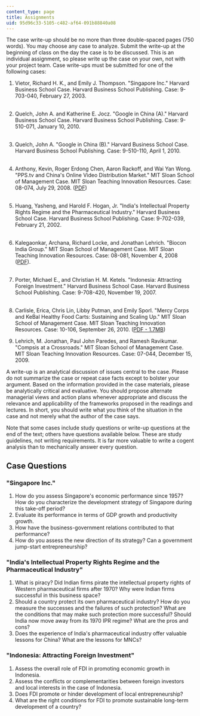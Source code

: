 ```yaml
---
content_type: page
title: Assignments
uid: 95d96c33-5105-c482-af64-091b88840a08
---
```


The case write-up should be no more than three double-spaced pages (750 words). You may choose any case to analyze. Submit the write-up at the beginning of class on the day the case is to be discussed. This is an individual assignment, so please write up the case on your own, not with your project team. Case write-ups must be submitted for one of the following cases:

1.  Vietor, Richard H. K., and Emily J. Thompson. "Singapore Inc." Harvard Business School Case. Harvard Business School Publishing. Case: 9-703-040, February 27, 2003.  
     
2.  Quelch, John A. and Katherine E. Jocz. "Google in China (A)." Harvard Business School Case. Harvard Business School Publishing. Case: 9-510-071, January 10, 2010.  
     
3.  Quelch, John A. "Google in China (B)." Harvard Business School Case. Harvard Business School Publishing. Case: 9-510-110, April 1, 2010.  
     
4.  Anthony, Kevin, Roger Erdong Chen, Aaron Rackoff, and Wai Yan Wong. "PPS.tv and China's Online Video Distribution Market." MIT Sloan School of Management Case. MIT Sloan Teaching Innovation Resources. Case: 08-074, July 29, 2008. ([PDF](https://mitsloan.mit.edu/LearningEdge/CaseDocs/08-074%20PPS%20tv%20Lehrich.pdf))  
     
5.  Huang, Yasheng, and Harold F. Hogan, Jr. "India's Intellectual Property Rights Regime and the Pharmaceutical Industry." Harvard Business School Case. Harvard Business School Publishing. Case: 9-702-039, February 21, 2002.  
     
6.  Kalegaonkar, Archana, Richard Locke, and Jonathan Lehrich. "Biocon India Group." MIT Sloan School of Management Case. MIT Sloan Teaching Innovation Resources. Case: 08-081, November 4, 2008 ([PDF](https://mitsloan.mit.edu/LearningEdge/CaseDocs/08-081%20Biocon%20India%20Group%20Case.pdf)).  
     
7.  Porter, Michael E., and Christian H. M. Ketels. "Indonesia: Attracting Foreign Investment." Harvard Business School Case. Harvard Business School Publishing. Case: 9-708-420, November 19, 2007.  
     
8.  Carlisle, Erica, Chris Lin, Libby Putman, and Emily Sporl. "Mercy Corps and KeBal Healthy Food Carts: Sustaining and Scaling Up." MIT Sloan School of Management Case. MIT Sloan Teaching Innovation Resources. Case: 10-106, September 26, 2010. ([PDF - 1.7MB](https://mitsloan.mit.edu/LearningEdge/CaseDocs/10-106%20mercy%20corps%20and%20kebal%20lehrich.pdf))  
      
    
9.  Lehrich, M. Jonathan, Paul John Paredes, and Ramesh Ravikumar. "Compsis at a Crossroads." MIT Sloan School of Management Case. MIT Sloan Teaching Innovation Resources. Case: 07-044, December 15, 2009.

A write-up is an analytical discussion of issues central to the case. Please do not summarize the case or repeat case facts except to bolster your argument. Based on the information provided in the case materials, please be analytically critical and evaluative. You should propose alternate managerial views and action plans whenever appropriate and discuss the relevance and applicability of the frameworks proposed in the readings and lectures. In short, you should write what you think of the situation in the case and not merely what the author of the case says.

Note that some cases include study questions or write-up questions at the end of the text; others have questions available below. These are study guidelines, not writing requirements. It is far more valuable to write a cogent analysis than to mechanically answer every question.

Case Questions
--------------

### "Singapore Inc."

1.  How do you assess Singapore's economic performance since 1957? How do you characterize the development strategy of Singapore during this take-off period?
2.  Evaluate its performance in terms of GDP growth and productivity growth.
3.  How have the business-government relations contributed to that performance?
4.  How do you assess the new direction of its strategy? Can a government jump-start entrepreneurship?

### "India's Intellectual Property Rights Regime and the Pharmaceutical Industry"

1.  What is piracy? Did Indian firms pirate the intellectual property rights of Western pharmaceutical firms after 1970? Why were Indian firms successful in this business space?
2.  Should a country protect its own pharmaceutical industry? How do you measure the successes and the failures of such protection? What are the conditions that may make such protection more successful? Should India now move away from its 1970 IPR regime? What are the pros and cons?
3.  Does the experience of India's pharmaceutical industry offer valuable lessons for China? What are the lessons for MNCs?

### "Indonesia: Attracting Foreign Investment"

1.  Assess the overall role of FDI in promoting economic growth in Indonesia.
2.  Assess the conflicts or complementarities between foreign investors and local interests in the case of Indonesia.
3.  Does FDI promote or hinder development of local entrepreneurship?
4.  What are the right conditions for FDI to promote sustainable long-term development of a country?